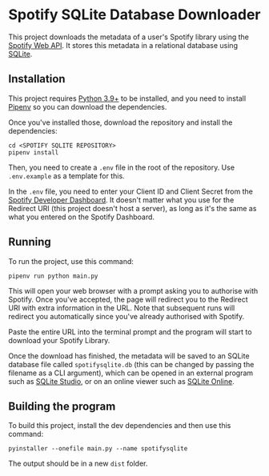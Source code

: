 # Spotify SQLite Database Downloader

This project downloads the metadata of a user's Spotify library using the [Spotify Web API](https://developer.spotify.com/documentation/web-api/).
It stores this metadata in a relational database using [SQLite](https://sqlite.org/index.html).

## Installation

This project requires [Python 3.9+](https://www.python.org/downloads/) to be installed, and you need to install [Pipenv](https://pipenv.pypa.io/en/latest/install/#installing-pipenv) so you can download the dependencies.

Once you've installed those, download the repository and install the dependencies:

```shell
cd <SPOTIFY SQLITE REPOSITORY>
pipenv install
```

Then, you need to create a `.env` file in the root of the repository. Use `.env.example` as a template for this.

In the `.env` file, you need to enter your Client ID and Client Secret from the [Spotify Developer Dashboard](https://developer.spotify.com/dashboard).
It doesn't matter what you use for the Redirect URI (this project doesn't host a server), as long as it's the same as what you entered on the Spotify Dashboard.

## Running

To run the project, use this command:

```shell
pipenv run python main.py
```

This will open your web browser with a prompt asking you to authorise with Spotify.
Once you've accepted, the page will redirect you to the Redirect URI with extra information in the URL.
Note that subsequent runs will redirect you automatically since you've already authorised with Spotify.

Paste the entire URL into the terminal prompt and the program will start to download your Spotify Library.

Once the download has finished, the metadata will be saved to an SQLite database file called `spotifysqlite.db` (this can be changed by passing the filename as a CLI argument), which can be opened in an external program such as [SQLite Studio](https://sqlitestudio.pl/), or on an online viewer such as [SQLite Online](https://sqliteonline.com).

## Building the program

To build this project, install the dev dependencies and then use this command:

```shell
pyinstaller --onefile main.py --name spotifysqlite
```

The output should be in a new `dist` folder.
